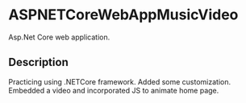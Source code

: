 # ASPNETCoreWebAppMusicVideo

 Asp.Net Core web application. 
 
 ## Description
 
 Practicing using .NETCore framework. Added some customization. Embedded a video and incorporated JS to animate home page. 

